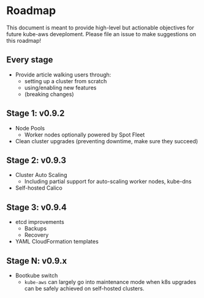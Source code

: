 # Roadmap

This document is meant to provide high-level but actionable objectives for future kube-aws deveploment.
Please file an issue to make suggestions on this roadmap!

## Every stage

  * Provide article walking users through:
    * setting up a cluster from scratch
    * using/enabling new features
    * (breaking changes)

## Stage 1: v0.9.2

  * Node Pools
    * Worker nodes optionally powered by Spot Fleet
  * Clean cluster upgrades (preventing downtime, make sure they succeed)

## Stage 2: v0.9.3

  * Cluster Auto Scaling
    * Including partial support for auto-scaling worker nodes, kube-dns
  * Self-hosted Calico

## Stage 3: v0.9.4

  * etcd improvements
    * Backups
    * Recovery
  * YAML CloudFormation templates

## Stage N: v0.9.x

  * Bootkube switch
    * `kube-aws` can largely go into maintenance mode when k8s upgrades can be safely achieved on self-hosted clusters.
